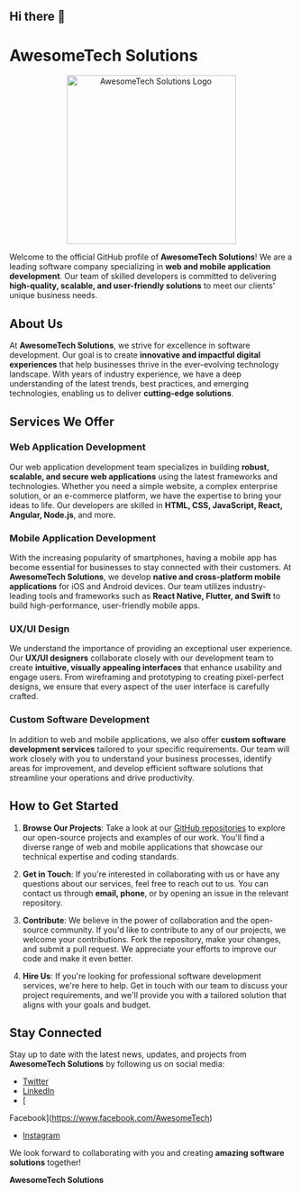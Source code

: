 ## Hi there 👋

# AwesomeTech Solutions

<div align="center">
  <img src="https://example.com/awesome_logo.png" alt="AwesomeTech Solutions Logo" width="300px">
</div>

Welcome to the official GitHub profile of **AwesomeTech Solutions**! We are a leading software company specializing in **web and mobile application development**. Our team of skilled developers is committed to delivering **high-quality, scalable, and user-friendly solutions** to meet our clients' unique business needs. 

## About Us

At **AwesomeTech Solutions**, we strive for excellence in software development. Our goal is to create **innovative and impactful digital experiences** that help businesses thrive in the ever-evolving technology landscape. With years of industry experience, we have a deep understanding of the latest trends, best practices, and emerging technologies, enabling us to deliver **cutting-edge solutions**.

## Services We Offer

### Web Application Development

Our web application development team specializes in building **robust, scalable, and secure web applications** using the latest frameworks and technologies. Whether you need a simple website, a complex enterprise solution, or an e-commerce platform, we have the expertise to bring your ideas to life. Our developers are skilled in **HTML, CSS, JavaScript, React, Angular, Node.js**, and more.

### Mobile Application Development

With the increasing popularity of smartphones, having a mobile app has become essential for businesses to stay connected with their customers. At **AwesomeTech Solutions**, we develop **native and cross-platform mobile applications** for iOS and Android devices. Our team utilizes industry-leading tools and frameworks such as **React Native, Flutter, and Swift** to build high-performance, user-friendly mobile apps.

### UX/UI Design

We understand the importance of providing an exceptional user experience. Our **UX/UI designers** collaborate closely with our development team to create **intuitive, visually appealing interfaces** that enhance usability and engage users. From wireframing and prototyping to creating pixel-perfect designs, we ensure that every aspect of the user interface is carefully crafted.

### Custom Software Development

In addition to web and mobile applications, we also offer **custom software development services** tailored to your specific requirements. Our team will work closely with you to understand your business processes, identify areas for improvement, and develop efficient software solutions that streamline your operations and drive productivity.

## How to Get Started

1. **Browse Our Projects**: Take a look at our [GitHub repositories](https://github.com/AwesomeTech-Solutions) to explore our open-source projects and examples of our work. You'll find a diverse range of web and mobile applications that showcase our technical expertise and coding standards.

2. **Get in Touch**: If you're interested in collaborating with us or have any questions about our services, feel free to reach out to us. You can contact us through **email, phone**, or by opening an issue in the relevant repository.

3. **Contribute**: We believe in the power of collaboration and the open-source community. If you'd like to contribute to any of our projects, we welcome your contributions. Fork the repository, make your changes, and submit a pull request. We appreciate your efforts to improve our code and make it even better.

4. **Hire Us**: If you're looking for professional software development services, we're here to help. Get in touch with our team to discuss your project requirements, and we'll provide you with a tailored solution that aligns with your goals and budget.

## Stay Connected

Stay up to date with the latest news, updates, and projects from **AwesomeTech Solutions** by following us on social media:

- [Twitter](https://twitter.com/AwesomeTech)
- [LinkedIn](https://www.linkedin.com/company/awesometech)
- [

Facebook](https://www.facebook.com/AwesomeTech)
- [Instagram](https://www.instagram.com/awesometech)

We look forward to collaborating with you and creating **amazing software solutions** together!

**AwesomeTech Solutions**
